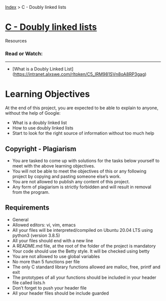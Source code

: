 [Index](../README.md) > C - Doubly linked lists
# [C - Doubly linked lists](https://intranet.alxswe.com/projects/240)

Resources
### Read or Watch:
---

- [What is a Doubly Linked List] (https://intranet.alxswe.com/rltoken/C5_IRM981SVn8oA8RP3gag)

# Learning Objectives
At the end of this project, you are expected to be able to explain to anyone, without the help of Google:

- What is a doubly linked list
- How to use doubly linked lists
- Start to look for the right source of information without too much help

## Copyright - Plagiarism
- You are tasked to come up with solutions for the tasks below yourself to meet with the above learning objectives.
- You will not be able to meet the objectives of this or any following project by copying and pasting someone else’s work.
- You are not allowed to publish any content of this project.
- Any form of plagiarism is strictly forbidden and will result in removal from the program.

## Requirements
- General
- Allowed editors: vi, vim, emacs
- All your files will be interpreted/compiled on Ubuntu 20.04 LTS using python3 (version 3.8.5)
- All your files should end with a new line
- A README.md file, at the root of the folder of the project is mandatory
- Your code should use the Betty style. It will be checked using betty
- You are not allowed to use global variables
- No more than 5 functions per file
- The only C standard library functions allowed are malloc, free, printf and exit
- The prototypes of all your functions should be included in your header file called lists.h
- Don’t forget to push your header file
- All your header files should be include guarded